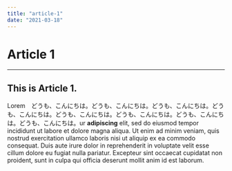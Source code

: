 ```yaml
---
title: "article-1"
date: "2021-03-18"
---
```


# Article 1
---
## This is Article 1.
Lorem　どうも、こんにちは。どうも、こんにちは。どうも、こんにちは。どうも、こんにちは。どうも、こんにちは。どうも、こんにちは。どうも、こんにちは。どうも、こんにちは。ur **adipiscing** elit, sed do eiusmod tempor incididunt ut labore et dolore magna aliqua. Ut enim ad minim veniam, quis nostrud exercitation ullamco laboris nisi ut aliquip ex ea commodo consequat. Duis aute irure dolor in reprehenderit in voluptate velit esse cillum dolore eu fugiat nulla pariatur. Excepteur sint occaecat cupidatat non proident, sunt in culpa qui officia deserunt mollit anim id est laborum.

